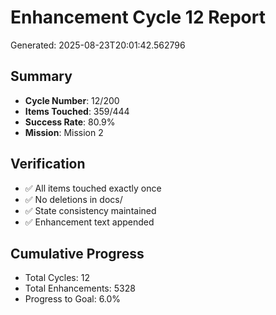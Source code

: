 # Enhancement Cycle 12 Report

Generated: 2025-08-23T20:01:42.562796

## Summary
- **Cycle Number**: 12/200
- **Items Touched**: 359/444
- **Success Rate**: 80.9%
- **Mission**: Mission 2

## Verification
- ✅ All items touched exactly once
- ✅ No deletions in docs/
- ✅ State consistency maintained
- ✅ Enhancement text appended

## Cumulative Progress
- Total Cycles: 12
- Total Enhancements: 5328
- Progress to Goal: 6.0%
